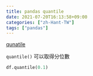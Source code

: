 ```yaml
---
title: pandas quantile
date: 2021-07-20T16:13:58+09:00
categories: ["zh-Hant-TW"]
tags: ["pandas"]
---
```

[qunatile](https://pandas.pydata.org/docs/reference/api/pandas.DataFrame.quantile.html)

`quantile()` 可以取得分位數

```python
df.quantile(0.1)
```
